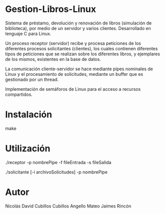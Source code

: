 # Gestion-Libros-Linux
Sistema de préstamo, devolución y renovación de libros (simulación de biblioteca), por medio de un servidor y varios clientes. Desarrollado en lenguaje C para Linux.

Un proceso receptor (servidor) recibe y procesa peticiones de los diferentes procesos solicitantes (clientes), los cuales contienen diferentes tipos de peticiones que se realizan sobre los diferentes libros, y ejemplares de los mismos, existentes en la base de datos. 

La comunicación cliente-servidor se hace mediante pipes nominales de Linux y el procesamiento de solicitudes, mediante un buffer que es gestionado por un thread. 

Implementación de semáforos de Linux para el acceso a recursos compartidos.

# Instalación

make

# Utilización

./receptor -p nombrePipe -f fileEntrada -s fileSalida

./solicitante [-i archivoSolicitudes] -p nombrePipe
  
# Autor
  
Nicolás David Cubillos Cubillos
Angello Mateo Jaimes Rincón

